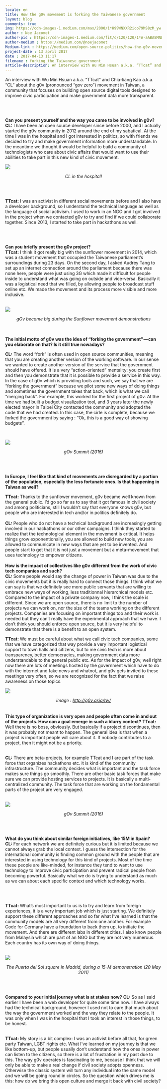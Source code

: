 ```yaml
---
locale: en
title: How the g0v movement is forking the Taiwanese government
layout: blog
comments: true
img: https://cdn-images-1.medium.com/max/2000/1*H99WNXXR2ico79MS8zM_yw.png
author : Noe Jacomet
author-pic : https://cdn-images-1.medium.com/fit/c/120/120/1*A-aABA8MNLeKXIpYLu4IUA.jpeg
author-medium : https://medium.com/@noejacomet
Medium-link : https://medium.com/open-source-politics/how-the-g0v-movement-is-forking-the-taiwanese-government-74b7cce0e92b
project-date : 13 april 2017
date : 2017-04-13 11:17
filename : forking_the_Taiwanese_government
article-description: An interview with Wu Min Hsuan a.k.a. “TTcat” and Chia-liang Kao a.k.a. “CL” about the g0v (pronounced “gov zero”) movement in Taiwan...
---
```


<div class = "blogcontent">

An interview with Wu Min Hsuan a.k.a. “TTcat” and Chia-liang Kao a.k.a. “CL” about the g0v (pronounced “gov zero”) movement in Taiwan, a community that focuses on building open source digital tools designed to improve civic participation and make government data more transparent.

<br><br>

<b>Can you present yourself and the way you came to be involved in g0v?</b>
<br>
<b>CL:</b> I have been an open source developer since before 2000, and I actually started the g0v community in 2012 around the end of my sabatical. At the time I was in the hospital and I got interested in politics, so with friends we decided to try and make government information more understandable. In the meantime we thought it would be helpful to build a community of technologists who care about civic affairs that would want to use their abilities to take part in this new kind of civic movement.
<br>

<img src = "https://cdn-images-1.medium.com/max/960/1*JnaI114hcSVUbqG31kMdtw.png"><center><i>CL in the hospital!</i></center>

<br><br>

<b>TTcat:</b> I was an activist in different social movements before and I also have a developer background, so I understand the technical language as well as the language of social activism. I used to work in an NGO and I got involved in the project when we contacted g0v to try and find if we could collaborate together. Since 2013, I started to take part in hackathons as well.

<br><br>

<b>Can you briefly present the g0v project?</b>
<br>
<b>TTcat:</b> I think it got really big with the sunflower movement in 2014, which was a student movement that occupied the Taiwanese parliament’s surroundings during 23 days. On the second day, I asked Audrey Tang to set up an internet connection around the parliament because there was none here, people were just using 3G which made it difficult for people inside to understand what was going on outside and vice-versa. Basically it was a logistical need that we filled, by allowing people to broadcast stuff online etc. We made the movement and its process more visible and more inclusive.

<br><img src = "https://cdn-images-1.medium.com/max/960/1*YBlUqpn-FAFVAA02U7ZW0Q.jpeg"><center><i>gOv became big during the Sunflower movement demonstrations</i></center><br><br>

<b>The initial motto of g0v was the idea of “forking the government” — can you elaborate on that? Is it still true nowadays?</b><br>

<b>CL:</b> The word “fork” is often used in open source communities, meaning that you are creating another version of the working software. In our sense we wanted to create another version of the service that the government should have offered. It is a very “action-oriented” mentality: you create first and then you demonstrate that it is possible to provide a service in this way. In the case of g0v which is providing tools and such, we say that we are “forking the government” because we pilot some new ways of doing things and sometimes the government takes that back, which is what we call “merging back”. For example, this worked for the first project of g0v. At the time we had built a budget visualization tool, and 3 years later the newly elected mayor in Taipei City contacted the community and adopted the code that we had created. In this case, the cirle is complete, because we forked the government by saying : “Ok, this is a good way of showing budgets”.

<br>

<img src = "https://cdn-images-1.medium.com/max/960/1*cbVyghGWr8wPIF0kDw9lsQ.jpeg"><center><i>gOv Summit (2016)</i></center>

<br><br>

<b>In Europe, I feel like that kind of movements are disregarded by a portion of the population, especially the less fortunate ones. Is that happening in Taiwan as well?</b>

<b>TTcat:</b> Thanks to the sunflower movement, g0v became well known from the general public. I’d go so far as to say that it got famous in civil society and among politicians, still I wouldn’t say that everyone knows g0v, but people who are interested in tech and/or in politics definitely do.
<br><br>
<b>CL: </b>People who do not have a technical background are increasingly getting involved in our hackathons or our other campaigns. I think they started to realize that the technological element in the movement is critical. It helps things grow exponentionally, you are allowed to build new tools, you are allowed to communicate in new ways that are yet to be invented. And people start to get that it is not just a movement but a meta-movement that uses technology to empower citizens.
<br><br>
<b>How is the impact of collectives like g0v different from the work of civic tech companies and such?</b>
<br>
<b>CL: </b>Some people would say the change of power in Taiwan was due to the civic movements but it is really hard to connect those things. I think what we can say is that we definitely see more public servants that are willing to embrace new ways of working, less traditionnal hierarchical models etc. Compared to the impact of a private company now, I think the scale is different. Since we are open source, there is no limit to the number of projects we can work on, nor the size of the teams working on the different projects. Companies are focusing on important things too and their work is needed but they can’t really have the experimental approach that we have. I don’t think you should enforce open source, but it is very helpful to demonstrate that there is a benefit to an open system.

<b>TTcat: </b>We must be careful about what we call civic tech companies, some that we have categorized that way provide a very important logistical support to town halls and citizens, but to me civic tech is more about transparency, better democracies, making government data more understandable to the general public etc. As for the impact of g0v, well right now there are lots of meetings hosted by the government which have to do with the internet and fake news and whatnot, and g0v gets invited to these meetings very often, so we are recognized for the fact that we raise awareness on those topics.
<br>

<img src = "https://cdn-images-1.medium.com/max/960/1*GN68TvmMaZp8dj28HabwPA.jpeg"><center><i>image : http://g0v.asia/tw/</i></center>
<br><br>
<b>This type of organization is very open and people often come in and out of the projects. How can a goal emerge in such a blurry context?</b>
<b>TTcat:</b> Well there is no boss, obviously. But basically if a project discontinues, then it was probably not meant to happen. The general idea is that when a project is important people will care about it. If nobody contributes to a project, then it might not be a priority.
<br><br>

<b>CL:</b> There are beta-projects, for example TTcat and I are part of the task force that organizes hackathons etc. it is kind of the community infrastructure. The community decides what is important and the task force makes sure things go smoothly. There are other basic task forces that make sure we can provide hosting services to projects. It is basically a multi-centralized community. The task force that are working on the fondamental parts of the project are very engaged.

<br><img src = "https://cdn-images-1.medium.com/max/1200/1*JIRDDzbyLGtqqScR_g5a-Q.jpeg"><center><i>gOv Summit (2016)</i></center>

<br><br>

<b>What do you think about similar foreign initiatives, like 15M in Spain?</b>
<br>
<b>CL: </b>For each network we are definitely curious but it is limited because we cannot always grab the local context. I guess the intersection for the international community is finding common ground with the people that are interested in using technology for this kind of projects. Most of the time these people are like-minded, for instance they tend to want to use technology to improve civic participation and prevent radical people from becoming powerful. Basically what we do is trying to understand as much as we can about each specific context and which technology works.


<br><br>

<b>TTcat: </b>What’s most important to us is to try and learn from foreign experiences, it is a very important job which is just starting. We definitely support these different approaches and so far what I’ve learned is that the community models are all very different from one another. For example Code for Germany have a foundation to back them up, to initiate the movement. And there are different labs in different cities. I also know people from Malaysia which are part of an NGO but they are not very numerous. Each country has its own way of doing things.

<br> <img src = "https://cdn-images-1.medium.com/max/960/1*dsOo7q_wRL96Tj9mrFmB1w.jpeg"><center><i>The Puerta del Sol square in Madrid, during a 15-M demonstration (20 May 2011)</i></center>

<br><br>

<b>Compared to your initial journey what is at stakes now?</b>
<b>CL:</b> So as I said earlier I have been a web developer for quite some time now. I have always had the technical background, however I used not to care that much about the way the government worked and the way they relate to the people. It was only when I was in the hospital that I took an interest in those things, to be honest.
<br><br>

<b>TTcat:</b> My story is a bit complex: I was an activist before all that, for green party Taiwan, LGBT rights etc. What I’ve learned on my journey is that we like bottom-up, but people usually don’t understand how the ones in power can listen to the citizens, so there is a lot of frustration in my past due to this. The way g0v operates is fascinating to me, because I think that we will only be able to make a real change if civil society adopts openness. Otherwise the classic system will turn any individual into the same model and we will be going round in circles. So the question which drives me is this: how do we bring this open culture and merge it back with civil society?














</div>

